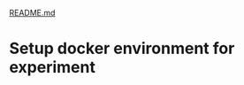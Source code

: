 [README.md](https://github.com/sarhakor/expsetting/files/6980657/README.md)
# Setup docker environment for experiment
